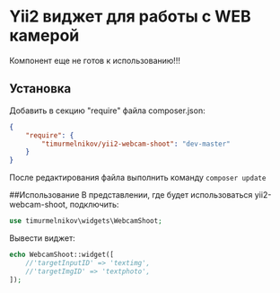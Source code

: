Yii2 виджет для работы с WEB камерой
================================

Компонент еще не готов к использованию!!!


## Установка
Добавить в секцию "require" файла composer.json:
``` json
{
    "require": {
        "timurmelnikov/yii2-webcam-shoot": "dev-master"
    }
}
```
После редактирования файла выполнить команду `composer update`

##Использование
В представлении, где будет использоваться yii2-webcam-shoot, подключить:
``` php
use timurmelnikov\widgets\WebcamShoot;
```
Вывести виджет:
``` php
echo WebcamShoot::widget([
    //'targetInputID' => 'textimg',
    //'targetImgID' => 'textphoto',
]);
```